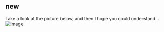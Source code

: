 ## new 

Take a look at the picture below, and then I hope you could understand...
![image](https://github.com/saidali-ibn-zafar/JavaScript-The-Hard-Parts-v2/assets/120341849/94fc2b19-ef8f-4b82-b993-cee1c5e51952)
